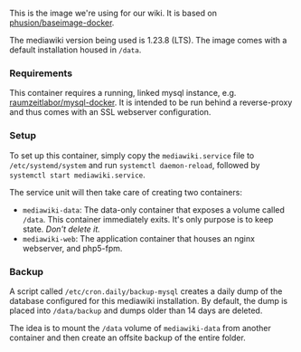 This is the image we're using for our wiki. It is based on
[phusion/baseimage-docker](https://github.com/phusion/baseimage-docker).

The mediawiki version being used is 1.23.8 (LTS). The image comes with a
default installation housed in `/data`.

### Requirements

This container requires a running, linked mysql instance, e.g.
[raumzeitlabor/mysql-docker](https://github.com/raumzeitlabor/mysql-docker). It
is intended to be run behind a reverse-proxy and thus comes with an SSL
webserver configuration.

### Setup

To set up this container, simply copy the `mediawiki.service` file to
`/etc/systemd/system` and run `systemctl daemon-reload`, followed by `systemctl
start mediawiki.service`.

The service unit will then take care of creating two containers:

* `mediawiki-data`: The data-only container that exposes a volume called
`/data`. This container immediately exits. It's only purpose is to keep state.
_Don't delete it._
* `mediawiki-web`: The application container that houses an nginx webserver,
and php5-fpm.

### Backup

A script called `/etc/cron.daily/backup-mysql` creates a daily dump of the
database configured for this mediawiki installation. By default, the dump is
placed into `/data/backup` and dumps older than 14 days are deleted.

The idea is to mount the `/data` volume of `mediawiki-data` from another
container and then create an offsite backup of the entire folder.
